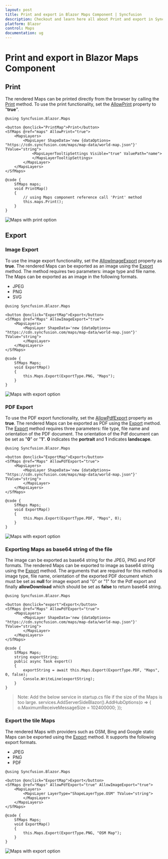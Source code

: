 ```yaml
---
layout: post
title: Print and export in Blazor Maps Component | Syncfusion
description: Checkout and learn here all about Print and export in Syncfusion Blazor Maps component and much more.
platform: Blazor
control: Maps
documentation: ug
---
```


# Print and export in Blazor Maps Component

## Print

The rendered Maps can be printed directly from the browser by calling the [Print](https://help.syncfusion.com/cr/blazor/Syncfusion.Blazor.Maps.SfMaps.html#Syncfusion_Blazor_Maps_SfMaps_Print) method. To use the print functionality, set the [AllowPrint](https://help.syncfusion.com/cr/blazor/Syncfusion.Blazor.Maps.SfMaps.html#Syncfusion_Blazor_Maps_SfMaps_AllowPrint) property to "**true**".

```cshtml
@using Syncfusion.Blazor.Maps

<button @onclick="PrintMap">Print</button>
<SfMaps @ref="maps" AllowPrint="true">
    <MapsLayers>
        <MapsLayer ShapeData='new {dataOptions= "https://cdn.syncfusion.com/maps/map-data/world-map.json"}' TValue="string">
            <MapsLayerTooltipSettings Visible="true" ValuePath="name">
            </MapsLayerTooltipSettings>
        </MapsLayer>
    </MapsLayers>
</SfMaps>

@code {
    SfMaps maps;
    void PrintMap()
    {
        // using Maps component reference call 'Print' method
        this.maps.Print();
    }
}
```

![Maps with print option](./images/Print/print.png)

## Export

### Image Export

To use the image export functionality, set the [AllowImageExport](https://help.syncfusion.com/cr/blazor/Syncfusion.Blazor.Maps.SfMaps.html#Syncfusion_Blazor_Maps_SfMaps_AllowImageExport) property as **true**. The rendered Maps can be exported as an image using the [Export](https://help.syncfusion.com/cr/blazor/Syncfusion.Blazor.Maps.SfMaps.html#Syncfusion_Blazor_Maps_SfMaps_Export_Syncfusion_Blazor_Maps_ExportType_System_String_System_Nullable_Syncfusion_PdfExport_PdfPageOrientation__System_Boolean_) method. The method requires two parameters: image type and file name. The Maps can be exported as an image in the following formats.

* JPEG
* PNG
* SVG

```cshtml
@using Syncfusion.Blazor.Maps

<button @onclick="ExportMap">Export</button>
<SfMaps @ref="Maps" AllowImageExport="true">
    <MapsLayers>
        <MapsLayer ShapeData='new {dataOptions= "https://cdn.syncfusion.com/maps/map-data/world-map.json"}' TValue="string">
        </MapsLayer>
    </MapsLayers>
</SfMaps>

@code {
    SfMaps Maps;
    void ExportMap()
    {
        this.Maps.Export(ExportType.PNG, "Maps");
    }
}
```

![Maps with export option](./images/Print/export.png)

### PDF Export

To use the PDF export functionality, set the [AllowPdfExport](https://help.syncfusion.com/cr/blazor/Syncfusion.Blazor.Maps.SfMaps.html#Syncfusion_Blazor_Maps_SfMaps_AllowPdfExport) property as **true**. The rendered Maps can be exported as PDF using the [Export](https://help.syncfusion.com/cr/blazor/Syncfusion.Blazor.Maps.SfMaps.html#Syncfusion_Blazor_Maps_SfMaps_Export_Syncfusion_Blazor_Maps_ExportType_System_String_System_Nullable_Syncfusion_PdfExport_PdfPageOrientation__System_Boolean_) method. The [Export](https://help.syncfusion.com/cr/blazor/Syncfusion.Blazor.Maps.SfMaps.html#Syncfusion_Blazor_Maps_SfMaps_Export_Syncfusion_Blazor_Maps_ExportType_System_String_System_Nullable_Syncfusion_PdfExport_PdfPageOrientation__System_Boolean_) method requires three parameters: file type, file name and orientation of the PDF document. The orientation of the Pdf document can be set as "**0**" or "**1**". **0** indicates the **portrait** and **1** indicates **landscape**.

```cshtml
@using Syncfusion.Blazor.Maps

<button @onclick="ExportMap">Export</button>
<SfMaps @ref="Maps" AllowPdfExport="true">
    <MapsLayers>
        <MapsLayer ShapeData='new {dataOptions= "https://cdn.syncfusion.com/maps/map-data/world-map.json"}' TValue="string">
        </MapsLayer>
    </MapsLayers>
</SfMaps>

@code {
    SfMaps Maps;
    void ExportMap()
    {
        this.Maps.Export(ExportType.PDF, "Maps", 0);
    }
}
```

![Maps with export option](./images/Print/export.png)

### Exporting Maps as base64 string of the file

The image can be exported as base64 string for the JPEG, PNG and PDF formats. The rendered Maps can be exported to image as base64 string using the [Export](https://help.syncfusion.com/cr/blazor/Syncfusion.Blazor.Maps.SfMaps.html#Syncfusion_Blazor_Maps_SfMaps_Export_Syncfusion_Blazor_Maps_ExportType_System_String_System_Nullable_Syncfusion_PdfExport_PdfPageOrientation__System_Boolean_) method. The arguments that are required for this method is image type, file name, orientation of the exported PDF document which must be set as **null** for image export and "0" or "1" for the Pdf export and finally **allowDownload** which should be set as **false** to return base64 string.

```cshtml
@using Syncfusion.Blazor.Maps

<button @onclick="export">Export</button>
<SfMaps @ref="Maps" AllowPdfExport="true">
    <MapsLayers>
        <MapsLayer ShapeData='new {dataOptions= "https://cdn.syncfusion.com/maps/map-data/world-map.json"}' TValue="string">
        </MapsLayer>
    </MapsLayers>
</SfMaps>

@code {
    SfMaps Maps;
    string exportString;
    public async Task export()
    {
        exportString = await this.Maps.Export(ExportType.PDF, "Maps", 0, false);
        Console.WriteLine(exportString);
    }
}
```

> Note: Add the below service in startup.cs file if the size of the Maps is too large.
services.AddServerSideBlazor().AddHubOptions(o => { o.MaximumReceiveMessageSize = 102400000; });

### Export the tile Maps

The rendered Maps with providers such as OSM, Bing and Google static Maps can be exported using the [Export](https://help.syncfusion.com/cr/blazor/Syncfusion.Blazor.Maps.SfMaps.html#Syncfusion_Blazor_Maps_SfMaps_Export_Syncfusion_Blazor_Maps_ExportType_System_String_System_Nullable_Syncfusion_PdfExport_PdfPageOrientation__System_Boolean_) method. It supports the following export formats.

* JPEG
* PNG
* PDF

```cshtml
@using Syncfusion.Blazor.Maps

<button @onclick="ExportMap">Export</button>
<SfMaps @ref="Maps" AllowPdfExport="true" AllowImageExport="true">
    <MapsLayers>
        <MapsLayer LayerType="ShapeLayerType.OSM" TValue="string">
        </MapsLayer>
    </MapsLayers>
</SfMaps>

@code {
    SfMaps Maps;
    void ExportMap()
    {
        this.Maps.Export(ExportType.PNG, "OSM Map");
    }
}
```

![Maps with export option](./images/Print/osm-export.png)
